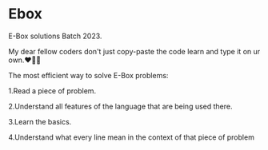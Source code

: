 # Ebox
 E-Box solutions Batch 2023.
 
 
 My dear fellow coders don't just copy-paste the code 
 learn and type it on ur own.❤️🧑‍💻
 
 
The most efficient way to solve E-Box problems:

1.Read a piece of problem.

2.Understand all features of the language that are being used there.

3.Learn the basics.

4.Understand what every line mean  in the context of that piece of problem
